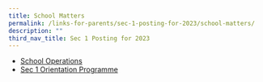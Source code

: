 ```yaml
---
title: School Matters
permalink: /links-for-parents/sec-1-posting-for-2023/school-matters/
description: ""
third_nav_title: Sec 1 Posting for 2023
---
```

* [School Operations](/links-for-parents/sec-1-posting-for-2023/school-matters/school-operations)
* [Sec 1 Orientation Programme](/links-for-parents/sec-1-posting-for-2023/school-matters/sec-1-orientation-programme)